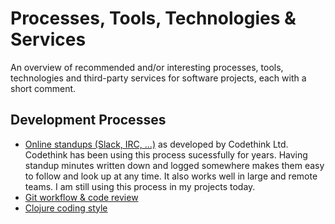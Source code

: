# Processes, Tools, Technologies & Services

An overview of recommended and/or interesting processes, tools,
technologies and third-party services for software projects, each
with a short comment.

## Development Processes

* [Online standups (Slack, IRC, ...)](online-standups.md)
  as developed by Codethink Ltd. Codethink has been using this process
  sucessfully for years. Having standup minutes written down and logged
  somewhere makes them easy to follow and look up at any time. It also
  works well in large and remote teams. I am still using this process
  in my projects today.
* [Git workflow & code review](git-workflow-and-review.md)
* [Clojure coding style](https://github.com/bbatsov/clojure-style-guide)
